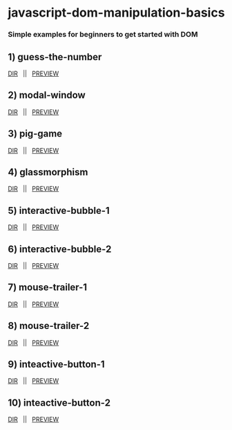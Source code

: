 # javascript-dom-manipulation-basics
### Simple  examples for beginners to get started with DOM

## 1) guess-the-number
[DIR](https://github.com/onion-milkshake/javascript-dom-manipulation-basics/tree/main/guess-the-number) &nbsp; || &nbsp; [PREVIEW](https://guess-the-number-onion.netlify.app/)

## 2) modal-window
[DIR](https://github.com/onion-milkshake/javascript-dom-manipulation-basics/tree/main/modal-window) &nbsp; || &nbsp; [PREVIEW](https://modal-window-view.netlify.app/)

## 3) pig-game
[DIR](https://github.com/onion-milkshake/javascript-dom-manipulation-basics/tree/main/pig-game) &nbsp; || &nbsp; [PREVIEW](https://pig-game-onion.netlify.app/)

## 4) glassmorphism
[DIR](https://github.com/onion-milkshake/javascript-dom-manipulation-basics/tree/main/glassmorphism) &nbsp; || &nbsp; [PREVIEW](https://glassmorphism-onion.netlify.app/)

## 5) interactive-bubble-1
[DIR](https://github.com/onion-milkshake/javascript-dom-manipulation-basics/tree/main/interactive-bubble-1) &nbsp; || &nbsp; [PREVIEW](https://interactive-bubble-1.netlify.app/)

## 6) interactive-bubble-2
[DIR](https://github.com/onion-milkshake/javascript-dom-manipulation-basics/tree/main/interactive-bubble-2) &nbsp; || &nbsp; [PREVIEW](https://interactive-bubble-2.netlify.app/)

## 7) mouse-trailer-1
[DIR](https://github.com/onion-milkshake/javascript-dom-manipulation-basics/tree/main/mouse-trailer-1) &nbsp; || &nbsp; [PREVIEW](https://mouse-trailer-1.netlify.app/)

## 8) mouse-trailer-2
[DIR](https://github.com/onion-milkshake/javascript-dom-manipulation-basics/tree/main/mouse-trailer-2) &nbsp; || &nbsp; [PREVIEW](https://mouse-trailer-2.netlify.app/)

## 9) inteactive-button-1
[DIR](https://github.com/onion-milkshake/javascript-dom-manipulation-basics/tree/main/interactive-button-1) &nbsp; || &nbsp; [PREVIEW](https://interactive-button-1.netlify.app/)

## 10) inteactive-button-2
[DIR](#) &nbsp; || &nbsp; [PREVIEW](https://interactive-button-2.netlify.app/)


